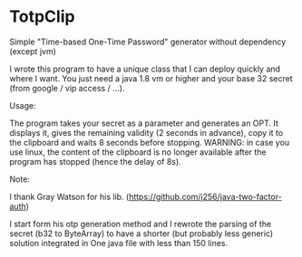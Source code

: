 # TotpClip
Simple "Time-based One-Time Password" generator without dependency (except jvm)

I wrote this program to have a unique class that I can deploy quickly and where I want.
You just need a java 1.8 vm or higher and your base 32 secret (from google / vip access / ...).

Usage:

The program takes your secret as a parameter and generates an OPT. 
It displays it, gives the remaining validity (2 seconds in advance), copy it to the clipboard and waits 8 seconds before stopping.
WARNING: in case you use linux, the content of the clipboard is no longer available after the program has stopped (hence the delay of 8s).

Note:

I thank Gray Watson for his lib.
(https://github.com/j256/java-two-factor-auth)

I start form his otp generation method and I rewrote the parsing of the secret
(b32 to ByteArray) to have a shorter (but probably less generic) solution integrated in One java file with less than 150 lines.
